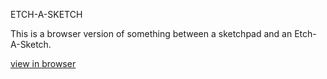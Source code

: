 ETCH-A-SKETCH

This is a browser version of something between a sketchpad and an Etch-A-Sketch.

[view in browser](https://gifted-brattain-75baa2.netlify.app)

